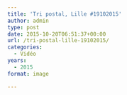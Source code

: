 ```yaml
---
title: 'Tri postal, Lille #19102015'
author: admin
type: post
date: 2015-10-20T06:51:37+00:00
url: /tri-postal-lille-19102015/
categories:
  - Vidéo
years:
  - 2015
format: image

---
```

<span class="embed-youtube" style="text-align:center; display: block;"></span>